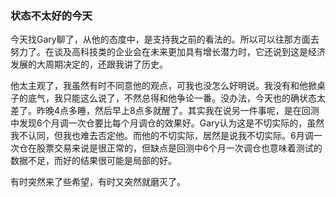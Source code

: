 ### 状态不太好的今天

今天找Gary聊了，从他的态度中，是支持我之前的看法的。所以可以往那方面去努力了。在谈及高科技类的企业会在未来更加具有增长潜力时，它还说到这是经济发展的大周期决定的，还跟我讲了历史。

他太主观了，我虽然有时不同意他的观点，可我也没怎么好明说。我没有和他掀桌子的底气，我只能这么说了，不然总得和他争论一番。没办法，今天也的确状态太差了。昨晚4点多睡，然后早上8点多就醒了。其实我在说另一件事呢，是在回测中发现6个月调一次仓要比每个月调仓的效果好。Gary认为这是不切实际的，虽然我不认同，但我也难去否定他。而他的不切实际，居然是说我不切实际。6月调一次仓在股票交易来说是很正常的，但缺点是回测中6个月一次调仓也意味着测试的数据不足，而好的结果很可能是局部的好。

有时突然来了些希望，有时又突然就磨灭了。